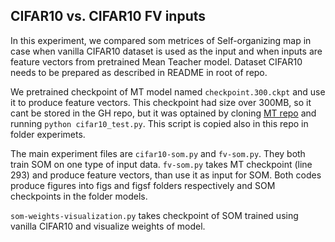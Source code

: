 ## CIFAR10 vs. CIFAR10 FV inputs


In this experiment, we compared som metrices of Self-organizing map in case when vanilla CIFAR10 dataset is used as the input and when inputs are feature vectors from pretrained Mean Teacher model. Dataset CIFAR10 needs to be prepared as described in README in root of repo.

We pretrained checkpoint of MT model named `checkpoint.300.ckpt` and use it to produce feature vectors. This checkpoint had size over 300MB, so it cant be stored in the GH repo, but it was optained by cloning [MT repo](github.com/CuriousAI/mean-teacher) and running `python cifar10_test.py`. This script is copied also in this repo in folder experimets.

The main experiment files are `cifar10-som.py` and `fv-som.py`. They both train SOM on one type of input data. 
`fv-som.py` takes MT checkpoint (line 293) and produce feature vectors, than use it as input for SOM. Both codes produce figures into figs and figsf folders respectively and SOM checkpoints in the folder models. 

`som-weights-visualization.py` takes checkpoint of SOM trained using vanilla CIFAR10 and visualize weights of model.
